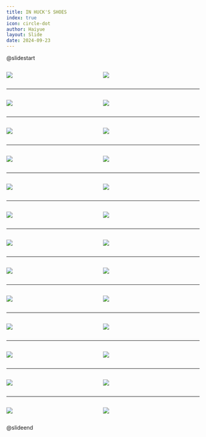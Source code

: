 ```yaml
---
title: IN HUCK'S SHOES
index: true
icon: circle-dot
author: Haiyue
layout: Slide
date: 2024-09-23
---
```

 
@slidestart

<div style="display:flex">
<div style="flex:1">

![](/reading/english/Level-Y/IN%20HUCK'S%20SHOES/001.webp)
</div>
<div style="flex:1">

![](/reading/english/Level-Y/IN%20HUCK'S%20SHOES/002.webp)
</div>
</div>

---

<div style="display:flex">
<div style="flex:1">

![](/reading/english/Level-Y/IN%20HUCK'S%20SHOES/003.webp)
</div>
<div style="flex:1">

![](/reading/english/Level-Y/IN%20HUCK'S%20SHOES/004.webp)
</div>
</div>

---

<div style="display:flex">
<div style="flex:1">

![](/reading/english/Level-Y/IN%20HUCK'S%20SHOES/005.webp)
</div>
<div style="flex:1">

![](/reading/english/Level-Y/IN%20HUCK'S%20SHOES/006.webp)
</div>
</div>

---

<div style="display:flex">
<div style="flex:1">

![](/reading/english/Level-Y/IN%20HUCK'S%20SHOES/007.webp)
</div>
<div style="flex:1">

![](/reading/english/Level-Y/IN%20HUCK'S%20SHOES/008.webp)
</div>
</div>

---

<div style="display:flex">
<div style="flex:1">

![](/reading/english/Level-Y/IN%20HUCK'S%20SHOES/009.webp)
</div>
<div style="flex:1">

![](/reading/english/Level-Y/IN%20HUCK'S%20SHOES/010.webp)
</div>
</div>

---

<div style="display:flex">
<div style="flex:1">

![](/reading/english/Level-Y/IN%20HUCK'S%20SHOES/011.webp)
</div>
<div style="flex:1">

![](/reading/english/Level-Y/IN%20HUCK'S%20SHOES/012.webp)
</div>
</div>

---

<div style="display:flex">
<div style="flex:1">

![](/reading/english/Level-Y/IN%20HUCK'S%20SHOES/013.webp)
</div>
<div style="flex:1">

![](/reading/english/Level-Y/IN%20HUCK'S%20SHOES/014.webp)
</div>
</div>

---

<div style="display:flex">
<div style="flex:1">

![](/reading/english/Level-Y/IN%20HUCK'S%20SHOES/015.webp)
</div>
<div style="flex:1">

![](/reading/english/Level-Y/IN%20HUCK'S%20SHOES/016.webp)
</div>
</div>

---

<div style="display:flex">
<div style="flex:1">

![](/reading/english/Level-Y/IN%20HUCK'S%20SHOES/017.webp)
</div>
<div style="flex:1">

![](/reading/english/Level-Y/IN%20HUCK'S%20SHOES/018.webp)
</div>
</div>

---

<div style="display:flex">
<div style="flex:1">

![](/reading/english/Level-Y/IN%20HUCK'S%20SHOES/019.webp)
</div>
<div style="flex:1">

![](/reading/english/Level-Y/IN%20HUCK'S%20SHOES/020.webp)
</div>
</div>

---

<div style="display:flex">
<div style="flex:1">

![](/reading/english/Level-Y/IN%20HUCK'S%20SHOES/021.webp)
</div>
<div style="flex:1">

![](/reading/english/Level-Y/IN%20HUCK'S%20SHOES/022.webp)
</div>
</div>

---

<div style="display:flex">
<div style="flex:1">

![](/reading/english/Level-Y/IN%20HUCK'S%20SHOES/023.webp)
</div>
<div style="flex:1">

![](/reading/english/Level-Y/IN%20HUCK'S%20SHOES/024.webp)
</div>
</div>

---

<div style="display:flex">
<div style="flex:1">

![](/reading/english/Level-Y/IN%20HUCK'S%20SHOES/025.webp)
</div>
<div style="flex:1">

![](/reading/english/Level-Y/IN%20HUCK'S%20SHOES/026.webp)
</div>
</div>

@slideend